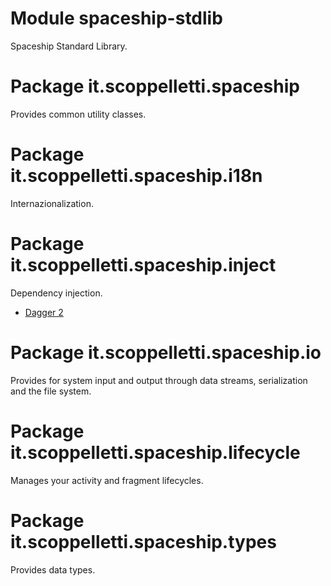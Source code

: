 # Module spaceship-stdlib

Spaceship Standard Library.

# Package it.scoppelletti.spaceship

Provides common utility classes.

# Package it.scoppelletti.spaceship.i18n

Internazionalization.

# Package it.scoppelletti.spaceship.inject

Dependency injection.

* [Dagger 2](http://google.github.io/dagger)

# Package it.scoppelletti.spaceship.io

Provides for system input and output through data streams, serialization and the
file system.

# Package it.scoppelletti.spaceship.lifecycle

Manages your activity and fragment lifecycles.

# Package it.scoppelletti.spaceship.types

Provides data types.
